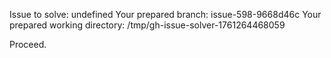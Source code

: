 Issue to solve: undefined
Your prepared branch: issue-598-9668d46c
Your prepared working directory: /tmp/gh-issue-solver-1761264468059

Proceed.